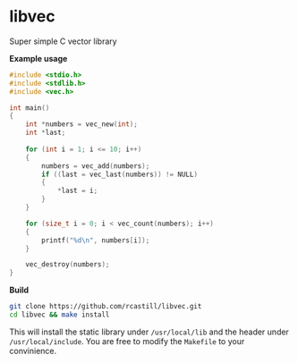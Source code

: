 # libvec
Super simple C vector library

**Example usage**
```c
#include <stdio.h>
#include <stdlib.h>
#include <vec.h>

int main()
{
    int *numbers = vec_new(int);
    int *last;
    
    for (int i = 1; i <= 10; i++)
    {
        numbers = vec_add(numbers);
        if ((last = vec_last(numbers)) != NULL)
        {
            *last = i;
        }
    }

    for (size_t i = 0; i < vec_count(numbers); i++)
    {
        printf("%d\n", numbers[i]);
    }

    vec_destroy(numbers);
}
```

**Build**
```bash
git clone https://github.com/rcastill/libvec.git
cd libvec && make install
```
This will install the static library under `/usr/local/lib` and the header under `/usr/local/include`. You are free to modify the `Makefile` to your convinience.
